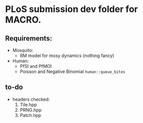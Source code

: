 # PLoS submission dev folder for MACRO.

## Requirements:
  * Mosquito:
    * RM model for mosy dynamics (nothing fancy)
  * Human:
    * PfSI and PfMOI
    * Poisson and Negative Binomial `human::queue_bites`

## to-do
  * headers checked:
    1. Tile.hpp
    2. PRNG.hpp
    3. Patch.hpp
